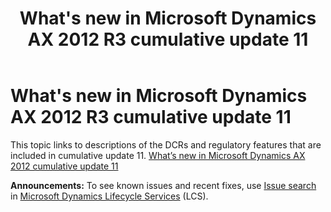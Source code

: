 ﻿---
title: What's new in Microsoft Dynamics AX 2012 R3 cumulative update 11
TOCTitle: What's new in Microsoft Dynamics AX 2012 R3 cumulative update 11
ms:assetid: 622e51eb-f5b2-4414-b5ca-128c82fd802e
ms:mtpsurl: https://technet.microsoft.com/en-us/library/Mt757249(v=AX.60)
ms:contentKeyID: 73181860
ms.date: 07/01/2016
mtps_version: v=AX.60
---

# What's new in Microsoft Dynamics AX 2012 R3 cumulative update 11 


This topic links to descriptions of the DCRs and regulatory features that are included in cumulative update 11. [What’s new in Microsoft Dynamics AX 2012 cumulative update 11](http://go.microsoft.com/fwlink/?linkid=808037)

  
**Announcements:** To see known issues and recent fixes, use [Issue search](http://go.microsoft.com/fwlink/?linkid=389258) in [Microsoft Dynamics Lifecycle Services](http://go.microsoft.com/fwlink/?linkid=306505) (LCS).

